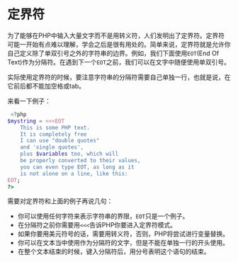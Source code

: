 # 定界符

为了能够在PHP中输入大量文字而不是用转义符，人们发明出了定界符。定界符可能一开始有点难以理解，学会之后是很有用处的。简单来说，定界符就是允许你自己定义除了单双引号之外的字符串的边界。例如，我们下面使用`EOT`(End Of Text)作为分隔符。在遇到下一个`EOT`之前，我们可以在文字中随便使用单双引号。

实际使用定界符的时候，要注意字符串的分隔符需要自己单独一行，也就是说，在它前后都不能加空格或tab。

来看一下例子：

```php
 <?php
$mystring = <<<EOT
    This is some PHP text.
    It is completely free
    I can use "double quotes"
    and 'single quotes',
    plus $variables too, which will
    be properly converted to their values,
    you can even type EOT, as long as it
    is not alone on a line, like this:
EOT;
?>
```

需要对定界符和上面的例子再说几句：

- 你可以使用任何字符来表示字符串的界限，`EOT`只是一个例子。
- 在分隔符之前你需要用`<<<`告诉PHP你要进入定界符模式。
- 如果你要用美元符号的话，需要用转义符，否则，PHP将尝试进行变量替换。
- 你可以在文本当中使用作为分隔符的文字，但是不能在单独一行的开头使用。
- 在整个文本结束的时候，键入分隔符后，用分号表明这个语句的结束。
